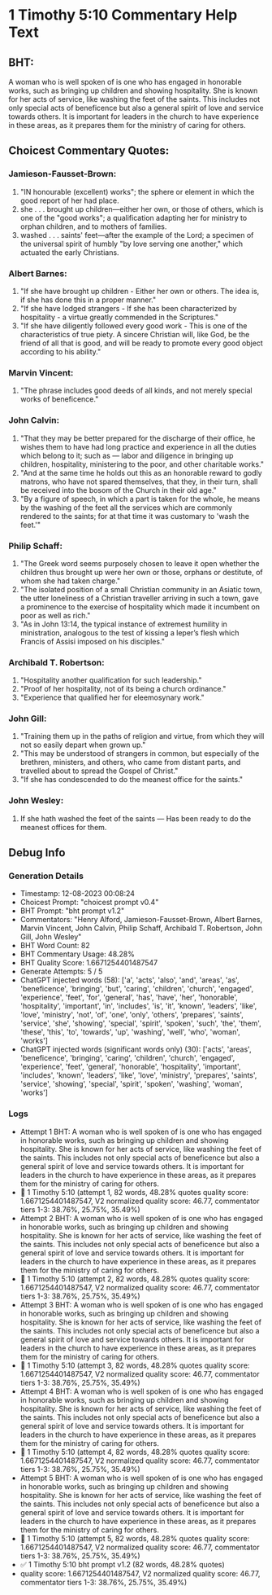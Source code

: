 # 1 Timothy 5:10 Commentary Help Text

## BHT:
A woman who is well spoken of is one who has engaged in honorable works, such as bringing up children and showing hospitality. She is known for her acts of service, like washing the feet of the saints. This includes not only special acts of beneficence but also a general spirit of love and service towards others. It is important for leaders in the church to have experience in these areas, as it prepares them for the ministry of caring for others.

## Choicest Commentary Quotes:
### Jamieson-Fausset-Brown:
1. "IN honourable (excellent) works"; the sphere or element in which the good report of her had place.
2. she . . . brought up children—either her own, or those of others, which is one of the "good works"; a qualification adapting her for ministry to orphan children, and to mothers of families.
3. washed . . . saints' feet—after the example of the Lord; a specimen of the universal spirit of humbly "by love serving one another," which actuated the early Christians.

### Albert Barnes:
1. "If she have brought up children - Either her own or others. The idea is, if she has done this in a proper manner."
2. "If she have lodged strangers - If she has been characterized by hospitality - a virtue greatly commended in the Scriptures."
3. "If she have diligently followed every good work - This is one of the characteristics of true piety. A sincere Christian will, like God, be the friend of all that is good, and will be ready to promote every good object according to his ability."

### Marvin Vincent:
1. "The phrase includes good deeds of all kinds, and not merely special works of beneficence."

### John Calvin:
1. "That they may be better prepared for the discharge of their office, he wishes them to have had long practice and experience in all the duties which belong to it; such as — labor and diligence in bringing up children, hospitality, ministering to the poor, and other charitable works."
2. "And at the same time he holds out this as an honorable reward to godly matrons, who have not spared themselves, that they, in their turn, shall be received into the bosom of the Church in their old age."
3. "By a figure of speech, in which a part is taken for the whole, he means by the washing of the feet all the services which are commonly rendered to the saints; for at that time it was customary to 'wash the feet.'"

### Philip Schaff:
1. "The Greek word seems purposely chosen to leave it open whether the children thus brought up were her own or those, orphans or destitute, of whom she had taken charge."
2. "The isolated position of a small Christian community in an Asiatic town, the utter loneliness of a Christian traveller arriving in such a town, gave a prominence to the exercise of hospitality which made it incumbent on poor as well as rich."
3. "As in John 13:14, the typical instance of extremest humility in ministration, analogous to the test of kissing a leper’s flesh which Francis of Assisi imposed on his disciples."

### Archibald T. Robertson:
1. "Hospitality another qualification for such leadership."
2. "Proof of her hospitality, not of its being a church ordinance."
3. "Experience that qualified her for eleemosynary work."

### John Gill:
1. "Training them up in the paths of religion and virtue, from which they will not so easily depart when grown up."
2. "This may be understood of strangers in common, but especially of the brethren, ministers, and others, who came from distant parts, and travelled about to spread the Gospel of Christ."
3. "If she has condescended to do the meanest office for the saints."

### John Wesley:
1. If she hath washed the feet of the saints — Has been ready to do the meanest offices for them.



## Debug Info
### Generation Details
- Timestamp: 12-08-2023 00:08:24
- Choicest Prompt: "choicest prompt v0.4"
- BHT Prompt: "bht prompt v1.2"
- Commentators: "Henry Alford, Jamieson-Fausset-Brown, Albert Barnes, Marvin Vincent, John Calvin, Philip Schaff, Archibald T. Robertson, John Gill, John Wesley"
- BHT Word Count: 82
- BHT Commentary Usage: 48.28%
- BHT Quality Score: 1.6671254401487547
- Generate Attempts: 5 / 5
- ChatGPT injected words (58):
	['a', 'acts', 'also', 'and', 'areas', 'as', 'beneficence', 'bringing', 'but', 'caring', 'children', 'church', 'engaged', 'experience', 'feet', 'for', 'general', 'has', 'have', 'her', 'honorable', 'hospitality', 'important', 'in', 'includes', 'is', 'it', 'known', 'leaders', 'like', 'love', 'ministry', 'not', 'of', 'one', 'only', 'others', 'prepares', 'saints', 'service', 'she', 'showing', 'special', 'spirit', 'spoken', 'such', 'the', 'them', 'these', 'this', 'to', 'towards', 'up', 'washing', 'well', 'who', 'woman', 'works']
- ChatGPT injected words (significant words only) (30):
	['acts', 'areas', 'beneficence', 'bringing', 'caring', 'children', 'church', 'engaged', 'experience', 'feet', 'general', 'honorable', 'hospitality', 'important', 'includes', 'known', 'leaders', 'like', 'love', 'ministry', 'prepares', 'saints', 'service', 'showing', 'special', 'spirit', 'spoken', 'washing', 'woman', 'works']

### Logs
- Attempt 1 BHT: A woman who is well spoken of is one who has engaged in honorable works, such as bringing up children and showing hospitality. She is known for her acts of service, like washing the feet of the saints. This includes not only special acts of beneficence but also a general spirit of love and service towards others. It is important for leaders in the church to have experience in these areas, as it prepares them for the ministry of caring for others.
- 🔄 1 Timothy 5:10 (attempt 1, 82 words, 48.28% quotes quality score: 1.6671254401487547, V2 normalized quality score: 46.77, commentator tiers 1-3: 38.76%, 25.75%, 35.49%)
- Attempt 2 BHT: A woman who is well spoken of is one who has engaged in honorable works, such as bringing up children and showing hospitality. She is known for her acts of service, like washing the feet of the saints. This includes not only special acts of beneficence but also a general spirit of love and service towards others. It is important for leaders in the church to have experience in these areas, as it prepares them for the ministry of caring for others.
- 🔄 1 Timothy 5:10 (attempt 2, 82 words, 48.28% quotes quality score: 1.6671254401487547, V2 normalized quality score: 46.77, commentator tiers 1-3: 38.76%, 25.75%, 35.49%)
- Attempt 3 BHT: A woman who is well spoken of is one who has engaged in honorable works, such as bringing up children and showing hospitality. She is known for her acts of service, like washing the feet of the saints. This includes not only special acts of beneficence but also a general spirit of love and service towards others. It is important for leaders in the church to have experience in these areas, as it prepares them for the ministry of caring for others.
- 🔄 1 Timothy 5:10 (attempt 3, 82 words, 48.28% quotes quality score: 1.6671254401487547, V2 normalized quality score: 46.77, commentator tiers 1-3: 38.76%, 25.75%, 35.49%)
- Attempt 4 BHT: A woman who is well spoken of is one who has engaged in honorable works, such as bringing up children and showing hospitality. She is known for her acts of service, like washing the feet of the saints. This includes not only special acts of beneficence but also a general spirit of love and service towards others. It is important for leaders in the church to have experience in these areas, as it prepares them for the ministry of caring for others.
- 🔄 1 Timothy 5:10 (attempt 4, 82 words, 48.28% quotes quality score: 1.6671254401487547, V2 normalized quality score: 46.77, commentator tiers 1-3: 38.76%, 25.75%, 35.49%)
- Attempt 5 BHT: A woman who is well spoken of is one who has engaged in honorable works, such as bringing up children and showing hospitality. She is known for her acts of service, like washing the feet of the saints. This includes not only special acts of beneficence but also a general spirit of love and service towards others. It is important for leaders in the church to have experience in these areas, as it prepares them for the ministry of caring for others.
- 🔄 1 Timothy 5:10 (attempt 5, 82 words, 48.28% quotes quality score: 1.6671254401487547, V2 normalized quality score: 46.77, commentator tiers 1-3: 38.76%, 25.75%, 35.49%)
- ✅ 1 Timothy 5:10 bht prompt v1.2 (82 words, 48.28% quotes)
- quality score: 1.6671254401487547, V2 normalized quality score: 46.77, commentator tiers 1-3: 38.76%, 25.75%, 35.49%)